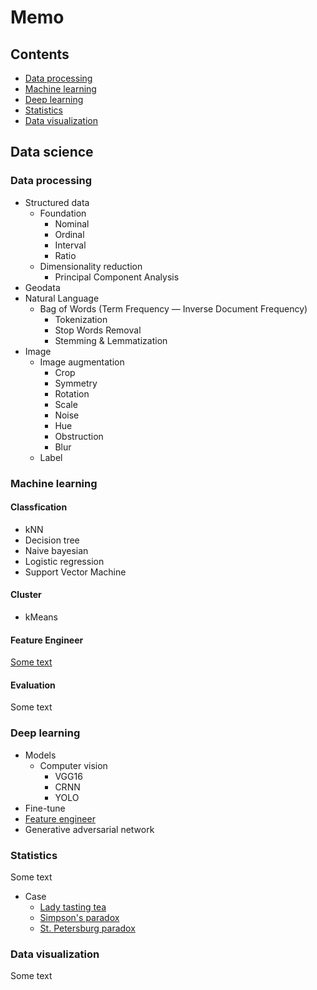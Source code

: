 # Memo

## Contents

- [Data processing](#data-processing)
- [Machine learning](#machine-learning)
- [Deep learning](#deep-learning)
- [Statistics](#statistics)
- [Data visualization](#data-visualization)

## Data science

### Data processing

- Structured data
  - Foundation
    - Nominal
    - Ordinal
    - Interval
    - Ratio
  - Dimensionality reduction
    - Principal Component Analysis
- Geodata
- Natural Language
  - Bag of Words (Term Frequency — Inverse Document Frequency)
    - Tokenization
    - Stop Words Removal
    - Stemming & Lemmatization
- Image
  - Image augmentation
    - Crop
    - Symmetry
    - Rotation
    - Scale
    - Noise
    - Hue
    - Obstruction
    - Blur
  - Label

### Machine learning

#### Classfication

- kNN
- Decision tree
- Naive bayesian
- Logistic regression
- Support Vector Machine

#### Cluster

- kMeans

#### Feature Engineer

[Some text](https://towardsdatascience.com/feature-engineering-for-machine-learning-3a5e293a5114#83e6)

#### Evaluation

Some text

### Deep learning

- Models
  - Computer vision
    - VGG16
    - CRNN
    - YOLO
- Fine-tune
- [Feature engineer](https://www.ibm.com/developerworks/community/blogs/jfp/entry/Feature_Engineering_For_Deep_Learning?lang=en)
- Generative adversarial network

### Statistics

Some text

- Case
  - [Lady tasting tea](https://en.wikipedia.org/wiki/Lady_tasting_tea)
  - [Simpson's paradox](https://en.wikipedia.org/wiki/Simpson%27s_paradox)
  - [St. Petersburg paradox](https://en.wikipedia.org/wiki/St._Petersburg_paradox)

### Data visualization

Some text
